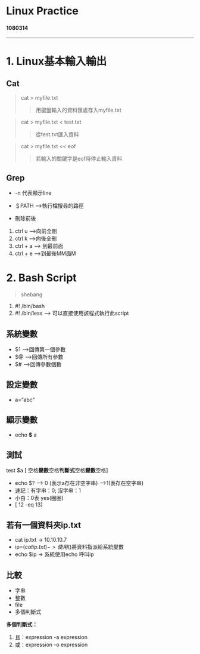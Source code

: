 # Linux Practice
#### 1080314
***
# 1. Linux基本輸入輸出
## Cat
> cat > myfile.txt
>>用鍵盤輸入的資料匯處存入myfile.txt

> cat > myfile.txt < test.txt
>>從test.txt匯入資料

> cat > myfile.txt << eof
>>若輸入的關鍵字是eof時停止輸入資料

## Grep

- -n 代表顯示line

- ＄PATH —>執行檔搜尋的路徑
- 刪除前後
1. ctrl u —>向前全刪
2. ctrl k —>向後全刪
3. ctrl + a —> 到最前面
4. ctrl + e —>到最後MM面M

# 2. Bash Script
> shebang
1. #! /bin/bash
2. #! /bin/less —> 可以直接使用該程式執行此script

## 系統變數
- $1 —>回傳第一個參數
- $@ —>回傳所有參數
- $# —>回傳參數個數
## 設定變數
- a=“abc"

## 顯示變數
- echo **$** a
## 測試
test $a
[ 空格**變數**空格**判斷式**空格**變數**空格]

- echo $? —> 0 (表示a存在非空字串)  —>1(表存在空字串)
- 速記：有字串：0; 沒字串：1 
- 小白：0表 yes(圈圈)
- [ 12 -eq 13]
## 若有一個資料夾ip.txt
- cat ip.txt -> 10.10.10.7
- ip=$(cat ip.txt) -> 使用$()將資料指派給系統變數
- echo $ip -> 系統使用echo 呼叫ip
## 比較
- 字串
- 整數
- file
- 多個判斷式

**多個判斷式：** 
1. 且：expression -a expression
2. 或：expression -o expression

